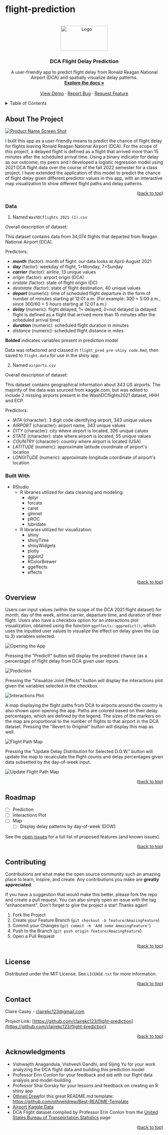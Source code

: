 # flight-prediction

<!-- PROJECT SHIELDS -->
<!--
*** I'm using markdown "reference style" links for readability.
*** Reference links are enclosed in brackets [ ] instead of parentheses ( ).
*** See the bottom of this document for the declaration of the reference variables
*** for contributors-url, forks-url, etc. This is an optional, concise syntax you may use.
*** https://www.markdownguide.org/basic-syntax/#reference-style-links
-->

<!-- PROJECT LOGO -->
<br />
<div align="center">
  <a href="https://github.com/clairekc123/flight-prediction">
    <img src="flight_map.jpg" alt="Logo" width="150" height="80">
  </a>

<h3 align="center">DCA Flight Delay Prediction</h3>

  <p align="center">
    A user-friendly app to predict flight delay from Ronald Reagan National Airport (DCA) and spatially visualize delay patterns.
    <br />
    <a href="https://github.com/clairekc123/flight-prediction"><strong>Explore the docs »</strong></a>
    <br />
    <br />
    <a href="https://github.com/clairekc123/flight-prediction">View Demo</a>
    ·
    <a href="https://github.com/clairekc123/flight-prediction/issues">Report Bug</a>
    ·
    <a href="https://github.com/clairekc123/flight-prediction/issues">Request Feature</a>
  </p>
</div>



<!-- TABLE OF CONTENTS -->
<details>
  <summary>Table of Contents</summary>
  <ol>
    <li>
      <a href="#about-the-project">About The Project</a>
      <ul>
        <li><a href="#data">Data</a></li>
        <li><a href="#built-with">Built With</a></li>
      </ul>
    </li>
    <li>
      <a href="#getting-started">Getting Started</a>
      <ul>
       
        <li><a href="#installation">Installation</a></li>
      </ul>
    </li>
    <li><a href="#overview">Overview</a></li>
    <li><a href="#roadmap">Roadmap</a></li>
    <li><a href="#contributing">Contributing</a></li>
    <li><a href="#license">License</a></li>
    <li><a href="#contact">Contact</a></li>
    <li><a href="#acknowledgments">Acknowledgments</a></li>
  </ol>
</details>



<!-- ABOUT THE PROJECT -->
## About The Project

[![Product Name Screen Shot][flight_map]](flight_map.jpg "flight_map")

I built this app as a user-friendly means to predict the chance of flight delay for flights leaving Ronald Reagan National Airport (DCA). For the scope of this project, a delayed flight is defined as a flight that arrived more than 15 minutes after the scheduled arrival time. Using a binary indicator for delay as our outcome, my peers and I developed a logistic regression model using 2021 DCA flight data over the course of the fall 2022 semester for a class project. I have extended the application of this model to predict the chance of flight delay given different predictor values in this app, with an interactive map visualization to show different flight paths and delay patterns. 

<p align="right">(<a href="#readme-top">back to top</a>)</p>

### Data 

1. Named `WashDCflights 2021 (1).csv`

Overall description of dataset:

This dataset contains data from 34,074 flights that departed from Reagan National Airport (DCA). 

Predictors: 
* __*month*__ (factor): month of flight: our data looks at April-August 2021
* __*day*__ (factor): weekday of flight, 1=Monday, 7=Sunday
* __*carrier*__ (factor): airline, 13 unique values
* *origin* (factor): airport origin (DCA)
* *orstate* (factor): state of flight origin (DC)
* *deststate* (factor): state of flight destination, 40 unique values
* __*depart*__ (numeric): time of scheduled flight departure in the form of number of minutes starting at 12:01 a.m. (For example: 300 = 5:00 a.m., since 300/60 = 5 hours starting at 12:01 a.m.)
* __*delay*__ (numeric): flight delayed, 1= delayed, 0=not delayed (a delayed flight is defined as a flight that arrived more than 15 minutes after the scheduled arrival time)
* __*duration*__ (numeric): scheduled flight duration in minutes
* *distance* (numeric): scheduled flight distance in miles

**Bolded** indicates variables present in prediction model 

Data was refactored and classed in `flight_pred pre-shiny code.Rmd`, then saved to `flight.data` for use in the shiny app. 

2. Named `airports.csv`

Overall description of dataset:

This dataset contains geographical information about 343 US airports. The majority of the data was sourced from kaggle.com, but was edited to include 2 missing airports present in the WashDCflights2021 dataset, HHH and ECP.

Predictors:
* *IATA* (character): 3 digit code identifying airport, 343 unique values
* *AIRPORT* (character): airport name, 343 unique values
* *CITY* (character): city where airport is located, 326 unique calues
* *STATE* (character): state where airport is located, 55 unique values
* *COUNTRY* (character): country where airport is located (USA)
* *LATITUDE* (numeric): approximate latitude coordinate of airport's location
* *LONGITUDE* (numeric): approximate longitude coordinate of airport's location
  


### Built With

* RStudio
  * R libraries utilized for data cleaning and modeling:
    * dplyr
    * forcats
    * caret
    * glmnet
    * pROC
    * lubridate
  * R libraries utilized for visualization:
    * shiny
    * shinyTime
    * shinyWidgets
    * plotly
    * ggplot2
    * RColorBrewer
    * ggeffects
    * effects

<p align="right">(<a href="#readme-top">back to top</a>)</p>



<!-- USAGE EXAMPLES -->
## Overview

Users can input values (within the scope of the DCA 2021 flight dataset) for month, day of the week, airline carrier, departure time, and duration of their flight. Users also have a checkbox option for an interactions plot visualization, obtained using the function `ggeffects::ggpredict()`, which uses the inputted user values to visualize the effect on delay given the (up to 3)  variables selected. 


![Opening the App](DCAflight_shiny1.jpg)


Pressing the "Predict!" button will display the predicted chance (as a percentage) of flight delay from DCA given user inputs. 

![Prediction](DCAflight_shiny2.jpg)

Pressing the "Visualize Joint Effects" button will display the interactions plot given the variables selected in the checkbox.

![Interactions Plot](DCAflight_shiny3.jpg)

A map displaying the flight paths from DCA to airports around the country is also shown upon opening the app. Paths are colored based on their delay percentages, which are defined by the legend. The sizes of the markers on the map are proportional to the number of flights to that airport in the DCA dataset. Pressing the "Revert to Original" button will display this map as well.

![Flight Path Map](DCAflight_shiny4.jpg)

Pressing the "Update Delay Distribution for Selected D.O.W." button will update the map to recalculate the flight counts and delay percentages given data subsetted by the day-of-week input. 

![Update Flight Path Map](DCAflight_shiny5.jpg)


<p align="right">(<a href="#readme-top">back to top</a>)</p>



<!-- ROADMAP -->
## Roadmap

- [ ] Prediction
- [ ] Interactions Plot
- [ ] Map
    - [ ] Display delay patterns by day-of-week (DOW)

See the [open issues](https://github.com/clairekc123/flight-prediction/issues) for a full list of proposed features (and known issues).

<p align="right">(<a href="#readme-top">back to top</a>)</p>



<!-- CONTRIBUTING -->
## Contributing

Contributions are what make the open source community such an amazing place to learn, inspire, and create. Any contributions you make are **greatly appreciated**.

If you have a suggestion that would make this better, please fork the repo and create a pull request. You can also simply open an issue with the tag "enhancement".
Don't forget to give the project a star! Thanks again!

1. Fork the Project
2. Create your Feature Branch (`git checkout -b feature/AmazingFeature`)
3. Commit your Changes (`git commit -m 'Add some AmazingFeature'`)
4. Push to the Branch (`git push origin feature/AmazingFeature`)
5. Open a Pull Request

<p align="right">(<a href="#readme-top">back to top</a>)</p>



<!-- LICENSE -->
## License

Distributed under the MIT License. See `LICENSE.txt` for more information.

<p align="right">(<a href="#readme-top">back to top</a>)</p>



<!-- CONTACT -->
## Contact

Claire Casey -  clairekc123@gmail.com

Project Link: [https://github.com/clairekc123/flight-prediction](https://github.com/clairekc123/flight-prediction)

<p align="right">(<a href="#readme-top">back to top</a>)</p>



<!-- ACKNOWLEDGMENTS -->
## Acknowledgments

* Vishwajith Anagandula, Vishvesh Gandhi, and Sijing Yu for your work analyzing the DCA flight data and building this prediction model
* Professor Erin Conlon for your feedback and aid with our flight data analysis and model-building
* Professor Shai Gorsky for your lessons and feedback on creating an R shiny app
* [Othneil Drew](https://github.com/othneildrew)for this great README.md template: https://github.com/othneildrew/Best-README-Template
* [Airport Kaggle Data](https://www.kaggle.com/datasets/aravindram11/list-of-us-airports)
* DCA Flight dataset compiled by Professor Erin Conlon from the [United States Bureau of Transportation Statistics](https://www.transtats.bts.gov/HomeDrillChart_Month.asp?5ry_lrn4=FDFE&N44_Qry=E&5ry_Pn44vr4=DDD&5ry_Nv42146=QPN&heY_fryrp6lrn4=FDFG&heY_fryrp6Z106u=K) page


<p align="right">(<a href="#readme-top">back to top</a>)</p>



<!-- MARKDOWN LINKS & IMAGES -->
<!-- https://www.markdownguide.org/basic-syntax/#reference-style-links -->
[flight_map]: flight_map.jpg
[Laravel.com]: https://img.shields.io/badge/Laravel-FF2D20?style=for-the-badge&logo=laravel&logoColor=white
[Laravel-url]: https://laravel.com
 
